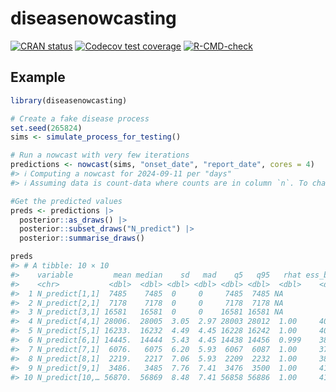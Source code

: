 
<!-- README.md is generated from README.Rmd. Please edit that file -->

# diseasenowcasting

<!-- badges: start -->

[![CRAN
status](https://www.r-pkg.org/badges/version/diseasenowcasting)](https://CRAN.R-project.org/package=diseasenowcasting)
[![Codecov test
coverage](https://codecov.io/gh/RodrigoZepeda/diseasenowcasting/graph/badge.svg)](https://app.codecov.io/gh/RodrigoZepeda/diseasenowcasting)
[![R-CMD-check](https://github.com/RodrigoZepeda/diseasenowcasting/actions/workflows/R-CMD-check.yaml/badge.svg)](https://github.com/RodrigoZepeda/diseasenowcasting/actions/workflows/R-CMD-check.yaml)
<!-- badges: end -->

## Example

``` r
library(diseasenowcasting)

# Create a fake disease process
set.seed(265824)
sims <- simulate_process_for_testing()

# Run a nowcast with very few iterations
predictions <- nowcast(sims, "onset_date", "report_date", cores = 4)
#> ℹ Computing a nowcast for 2024-09-11 per "days"
#> ℹ Assuming data is count-data where counts are in column `n`. To change this set `data_type = "linelist"`

#Get the predicted values
preds <- predictions |> 
  posterior::as_draws() |> 
  posterior::subset_draws("N_predict") |> 
  posterior::summarise_draws()

preds
#> # A tibble: 10 × 10
#>    variable         mean median    sd   mad    q5   q95   rhat ess_bulk ess_tail
#>    <chr>           <dbl>  <dbl> <dbl> <dbl> <dbl> <dbl>  <dbl>    <dbl>    <dbl>
#>  1 N_predict[1,1]  7485    7485  0     0     7485  7485 NA          NA       NA 
#>  2 N_predict[2,1]  7178    7178  0     0     7178  7178 NA          NA       NA 
#>  3 N_predict[3,1] 16581   16581  0     0    16581 16581 NA          NA       NA 
#>  4 N_predict[4,1] 28006.  28005  3.05  2.97 28003 28012  1.00     4082.    3605.
#>  5 N_predict[5,1] 16233.  16232  4.49  4.45 16228 16242  1.00     4062.    4093.
#>  6 N_predict[6,1] 14445.  14444  5.43  4.45 14438 14456  0.999    3876.    3760.
#>  7 N_predict[7,1]  6076.   6075  6.20  5.93  6067  6087  1.00     3798.    3599.
#>  8 N_predict[8,1]  2219.   2217  7.06  5.93  2209  2232  1.00     3821.    4016.
#>  9 N_predict[9,1]  3486.   3485  7.76  7.41  3476  3500  1.00     4150.    4082.
#> 10 N_predict[10,… 56870.  56869  8.48  7.41 56858 56886  1.00     4161.    3921.
```

